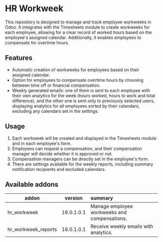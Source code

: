 # HR Workweek

This repository is designed to manage and track employee workweeks in Odoo. It integrates with the Timesheets module to create workweeks for each employee, allowing for a clear record of worked hours based on the employee's assigned calendar. Additionally, it enables employees to compensate for overtime hours.

## Features

- Automatic creation of workweeks for employees based on their assigned calendar.
- Option for employees to compensate overtime hours by choosing between time off or financial compensation.
- Weekly generated emails: one of them is sent to each employee with their own analytics for the week (hours worked, hours to work and total difference), and the other one is sent only to previously selected users, displaying analytics for all employees sorted by their calendars, excluding any calendars set in the settings.

## Usage

1. Each workweek will be created and displayed in the Timesheets module and in each employee's form.
2. Employees can request a compensation, and their compensation manager will decide whether it is approved or not.
3. Compensation managers can be directly set in the employee's form.
4. There are settings available for the weekly reports, including summary notification recipients and excluded calendars.

## Available addons

| addon        |  version   | summary  |
| ------------- |:----------:| :-----|
| hr_workweek | 16.0.1.0.1 | Manage employee workweeks and compensations. |
| hr_workweek_reports | 16.0.1.0.1 | Receive weekly emails with analytics. |
